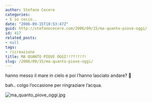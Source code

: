 ```yaml
---
author: Stefano Cecere
categories:
- E io cecio..
date: "2006-09-15T10:53:47Z"
guid: http://stefanocecere.com/2006/09/15/ma-quanto-piove-oggi/
id: 417
related_posts:
- null
tags:
- ricreazione
title: MA QUANTO PIOVE OGGI!!??!?!?!
slug: /2006/09/15/ma-quanto-piove-oggi/
---
```


hanno messo il mare in cielo e poi l&#8217;hanno lasciato andare? 🙂

bah.. colgo l&#8217;occasione per ringraziare l&#8217;acqua.
  
<img alt="ma_quanto_piove_oggi.jpg" id="image416" src="http://stefanocecere.com/wp-content/uploads/sites/3/2006/09/ma_quanto_piove_oggi.jpg" />
